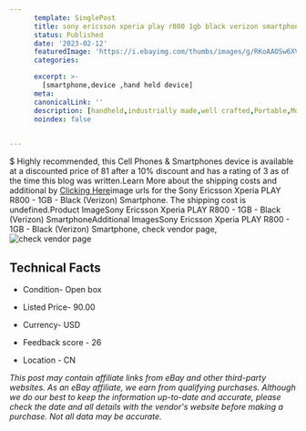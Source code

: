 ```yaml
---
      template: SinglePost
      title: sony ericsson xperia play r800 1gb black verizon smartphone
      status: Published
      date: '2023-02-12'
      featuredImage: 'https://i.ebayimg.com/thumbs/images/g/RKoAAOSw6XViV4Ws/s-l225.jpg'
      categories: 

      excerpt: >-
        [smartphone,device ,hand held device]
      meta:
      canonicalLink: ''
      description: [handheld,industrially made,well crafted,Portable,Mobile,Compact,Convenient,Lightweight,Maneuverable,Man-portable,Miniature,Carriable,Hand-held,Light,Holdable,Transportable,Mobile device,Pocket-sized,On-the-go,Wireless,Cordless,Compact size,Convenient size, smartphone,device ,hand held device]
      noindex: false

        
---
```

$
    Highly recommended, this Cell Phones & Smartphones device is available at a discounted price of 81 after a 10% discount and has a rating of 3 as of the time this blog was written.Learn More about the shipping costs and additional by [Clicking Here](https://www.ebay.com/itm/374020655089?hash=item57155e47f1%3Ag%3ARKoAAOSw6XViV4Ws&mkevt=1&mkcid=1&mkrid=711-53200-19255-0&campid=%253CePNCampaignId%253E&customid=%253CreferenceId%253E&toolid=10049)image urls for the Sony Ericsson Xperia PLAY R800  - 1GB - Black (Verizon) Smartphone. The shipping cost is undefined.Product ImageSony Ericsson Xperia PLAY R800  - 1GB - Black (Verizon) SmartphoneAdditional ImagesSony Ericsson Xperia PLAY R800  - 1GB - Black (Verizon) Smartphone, check vendor page, ![check vendor page](https://origin-galleryplus.ebayimg.com/ws/web/374020655089_2_0_1/225x225.jpg,https://origin-galleryplus.ebayimg.com/ws/web/374020655089_3_0_1/225x225.jpg,https://origin-galleryplus.ebayimg.com/ws/web/374020655089_4_0_1/225x225.jpg,https://origin-galleryplus.ebayimg.com/ws/web/374020655089_5_0_1/225x225.jpg,https://origin-galleryplus.ebayimg.com/ws/web/374020655089_6_0_1/225x225.jpg,https://origin-galleryplus.ebayimg.com/ws/web/374020655089_7_0_1/225x225.jpg,https://origin-galleryplus.ebayimg.com/ws/web/374020655089_8_0_1/225x225.jpg,https://origin-galleryplus.ebayimg.com/ws/web/374020655089_9_0_1/225x225.jpg,https://origin-galleryplus.ebayimg.com/ws/web/374020655089_10_0_1/225x225.jpg,https://origin-galleryplus.ebayimg.com/ws/web/374020655089_11_0_1/225x225.jpg,https://origin-galleryplus.ebayimg.com/ws/web/374020655089_12_0_1/225x225.jpg)
    
    

 ## Technical Facts 



     
      

 - Condition- Open box 


      

 - Listed Price- 90.00 


      

 - Currency- USD 


      

 - Feedback score - 26 


      

 - Location - CN 


      
      

 *_This post may contain affiliate links from eBay and other third-party websites. As an eBay affiliate, we earn from qualifying purchases. Although we do our best to keep the information up-to-date and accurate, please check the date and all details with the vendor's website before making a purchase. Not all data may be accurate._*



    
    
    
    
    
